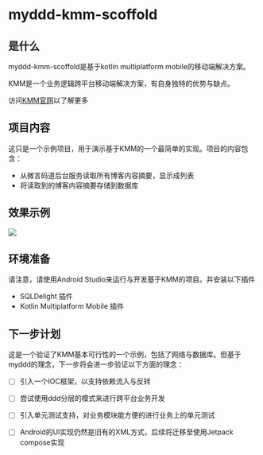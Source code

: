 # myddd-kmm-scoffold

## 是什么

myddd-kmm-scoffold是基于kotlin multiplatform mobile的移动端解决方案。

KMM是一个业务逻辑跨平台移动端解决方案，有自身独特的优势与缺点。

访问[KMM官网](https://kotlinlang.org/lp/mobile/)以了解更多

## 项目内容

这只是一个示例项目，用于演示基于KMM的一个最简单的实现。项目的内容包含：

* 从微言码道后台服务读取所有博客内容摘要，显示成列表
* 将读取到的博客内容摘要存储到数据库

## 效果示例

![](https://images.taoofcoding.tech/2022/05/myddd-kmm-scoffold.png)



## 环境准备

请注意，请使用Android Studio来运行与开发基于KMM的项目。并安装以下插件

* SQLDelight 插件
* Kotlin Multiplatform Mobile 插件

## 下一步计划

这是一个验证了KMM基本可行性的一个示例，包括了网络与数据库。但基于myddd的理念，下一步将会进一步验证以下方面的理念：

- [ ] 引入一个IOC框架，以支持依赖流入与反转
- [ ] 尝试使用ddd分层的模式来进行跨平台业务开发
- [ ] 引入单元测试支持，对业务模块能方便的进行业务上的单元测试
- [ ] Android的UI实现仍然是旧有的XML方式，后续将迁移至使用Jetpack compose实现

